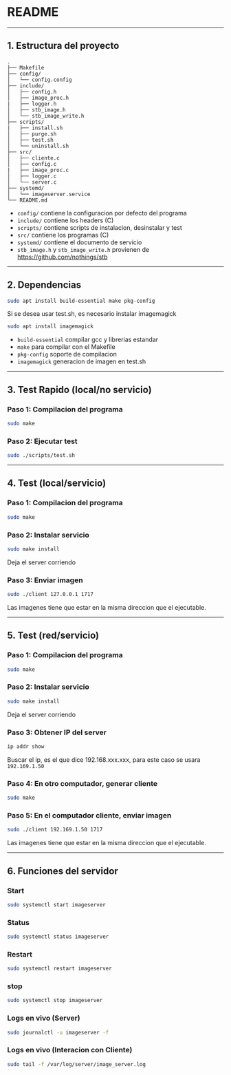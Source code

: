 # README

---

## 1. Estructura del proyecto

```
.
├── Makefile
├── config/     
│   └── config.config
├── include/     
│   ├── config.h
│   ├── image_proc.h
|   ├── logger.h
│   ├── stb_image.h
│   └── stb_image_write.h
├── scripts/   
|   ├── install.sh
│   ├── purge.sh
│   ├── test.sh
│   └── uninstall.sh
├── src/     
│   ├── cliente.c
│   ├── config.c
|   ├── image_proc.c
│   ├── logger.c
│   └── server.c
├── systemd/     
│   └── imageserver.service
└── README.md
```

- `config/` contiene la configuracion por defecto del programa
- `include/` contiene los headers (C)
- `scripts/` contiene scripts de instalacion, desinstalar y test
- `src/` contiene los programas (C)
- `systemd/` contiene el documento de servicio
- `stb_image.h` y `stb_image_write.h` provienen de https://github.com/nothings/stb

---

## 2. Dependencias

```bash
sudo apt install build-essential make pkg-config
```
Si se desea usar test.sh, es necesario instalar imagemagick
```bash
sudo apt install imagemagick
```

- `build-essential` compilar gcc y librerias estandar
- `make` para compilar con el Makefile
- `pkg-config` soporte de compilacion
- `imagemagick` generacion de imagen en test.sh

---


## 3. Test Rapido (local/no servicio)

### Paso 1: Compilacion del programa
```bash
sudo make
```

### Paso 2: Ejecutar test
```bash
sudo ./scripts/test.sh
```

---

## 4. Test (local/servicio)

### Paso 1: Compilacion del programa
```bash
sudo make
```

### Paso 2: Instalar servicio
```bash
sudo make install
```
Deja el server corriendo

### Paso 3: Enviar imagen
```bash
sudo ./client 127.0.0.1 1717
```
Las imagenes tiene que estar en la misma direccion que el ejecutable.

---
## 5. Test (red/servicio)

### Paso 1: Compilacion del programa
```bash
sudo make
```

### Paso 2: Instalar servicio
```bash
sudo make install
```
Deja el server corriendo

### Paso 3: Obtener IP del server
```bash
ip addr show
```
Buscar el ip, es el que dice 192.168.xxx.xxx, para este caso se usara `192.169.1.50`

### Paso 4: En otro computador, generar cliente
```bash
sudo make
```
### Paso 5: En el computador cliente, enviar imagen
```bash
sudo ./client 192.169.1.50 1717
```
Las imagenes tiene que estar en la misma direccion que el ejecutable.

---

## 6. Funciones del servidor
### Start
```bash
sudo systemctl start imageserver
```
### Status
```bash
sudo systemctl status imageserver
```
### Restart
```bash
sudo systemctl restart imageserver
```
### stop
```bash
sudo systemctl stop imageserver
```
### Logs en vivo (Server)
```bash
sudo journalctl -u imageserver -f
```

### Logs en vivo (Interacion con Cliente)
```bash
sudo tail -f /var/log/server/image_server.log
```





